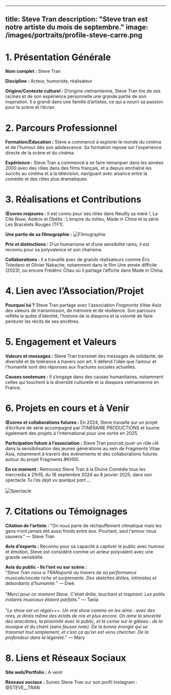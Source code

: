 
---
title: Steve Tran
description: "Steve tran est notre artiste du mois de septembre."
image: /images/portraits/profile-steve-carre.png
---

# 1. Présentation Générale
**Nom complet :** Steve Tran

**Discipline :** Acteur, humoriste, réalisateur

**Origine/Contexte culturel :** D’origine vietnamienne, Steve Tran tire de ses racines et de son expérience personnelle une grande partie de son inspiration. Il a grandi dans une famille d’artistes, ce qui a nourri sa passion pour la scène et l’écran.

# 2. Parcours Professionnel
**Formation/Éducation :** Steve a commencé à explorer le monde du cinéma et de l’humour dès son adolescence. Sa formation repose sur l'expérience directe de la scène et du cinéma.

**Expérience :** Steve Tran a commencé à se faire remarquer dans les années 2000 avec des rôles dans des films français, et a depuis enchaîné les succès au cinéma et à la télévision, naviguant avec aisance entre la comédie et des rôles plus dramatiques.


# 3. Réalisations et Contributions
**Œuvres majeures :** Il est connu pour ses rôles dans Neuilly sa mère !, La Cité Rose, Astérix et Obélix : L’empire du milieu, Made in China et la série Les Bracelets Rouges (TF1).

**Une partie de sa filmographie :**
![Filmographie](/images/portraits/steve-filmographie.png)


**Prix et distinctions :** D’un humanisme et d’une sensibilité rares, il est reconnu pour sa polyvalence et son charisme.

**Collaborations :** Il a travaillé avec de grands réalisateurs comme Éric Toledano et Olivier Nakache, notamment dans le film Une année difficile (2023), ou encore Frédéric Chau où il partage l’affiche dans Made in China.

# 4. Lien avec l’Association/Projet
**Pourquoi lui ?** Steve Tran partage avec l'association *Fragments Vitae Asia* des valeurs de transmission, de mémoire et de résilience. Son parcours reflète la quête d’identité, l’histoire de la diaspora et la volonté de faire perdurer les récits de ses ancêtres.

# 5. Engagement et Valeurs
**Valeurs et messages :** Steve Tran transmet des messages de solidarité, de diversité et de tolérance à travers son art. Il défend l'idée que l’amour et l'humanité sont des réponses aux fractures sociales actuelles.  

**Causes soutenues :** Il s’engage dans des causes humanitaires, notamment celles qui touchent à la diversité culturelle et la diaspora vietnamienne en France.

# 6. Projets en cours et à Venir
**Œuvres et collaborations futures :** En 2024, Steve travaille sur un projet d’écriture de série accompagné par ITINÉRAIRE PRODUCTIONS et tourne également des projets
à l’international pour une sortie en 2025.

**Participation future à l’association :** Steve Tran pourrait jouer un rôle clé dans la sensibilisation des jeunes générations au sein de Fragments Vitae Asia, notamment à travers des événements et des collaborations futures autour du projet Fragments #KH50.

**En ce moment :** Retrouvez Steve Tran à la Divine Comédie tous les mercredis à 21h15, du 18 septembre 2024 au 8 janvier 2025, dans son spectacle *Tu l’as déjà vu quelque part…*.<br><br>
![Spectacle](/images/portraits/steve-affiche.png)

# 7. Citations ou Témoignages
**Citation de l’artiste :** 
"On nous parle de réchauffement climatique mais les gens n’ont jamais été aussi froids entre eux. Pourtant, seul l'amour nous sauvera." — Steve Tran

**Avis d’experts :** Reconnu pour sa capacité à captiver le public avec humour et émotion, Steve est considéré comme un acteur polyvalent avec une grande sensibilité.

**Avis du public - Ils l’ont vu sur scène :** <br>
“*Steve Tran nous a TRANsporté au travers de sa performance musicale/vocale riche et surprenante. Des sketches drôles, intimistes et débordants d’humanité.*” — Dwé.<br><br>
“*Merci pour ce moment Steve. C’était drôle, touchant et inspirant. Les petits instants musicaux étaient parfaits.*” — Tania<br><br>
“*Le show est un régal+++. Un vrai show comme on les aime : avec des rires, je dirais même des éclats de rire et plus encore. On aime la sincérité des anecdotes, la proximité avec le public, et la cerise sur le gâteau : de la musique et du chant (sans fausse note). De la bonne énergie qui se transmet tout simplement, et c’est ça qu’on est venu chercher. De la profondeur dans la légèreté.*” — Mary


# 8. Liens et Réseaux Sociaux
**Site web/Portfolio :** A venir

**Réseaux sociaux :** Suivez Steve Tran sur son profil Instagram : @STEVE__TRAN

